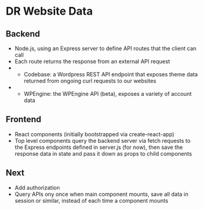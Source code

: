 # DR Website Data

## Backend
- Node.js, using an Express server to define API routes that the client can call
- Each route returns the response from an external API request
- - Codebase: a Wordpress REST API endpoint that exposes theme data returned from ongoing curl requests to our websites
- - WPEngine: the WPEngine API (beta), exposes a variety of account data 

## Frontend
- React components (initially bootstrapped via create-react-app)
- Top level components query the backend server via fetch requests to the Express endpoints defined in server.js (for now),
then save the response data in state and pass it down as props to child components

## Next
- Add authorization
- Query APIs ony once when main component mounts, save all data in session or similar, instead of each time a component mounts
